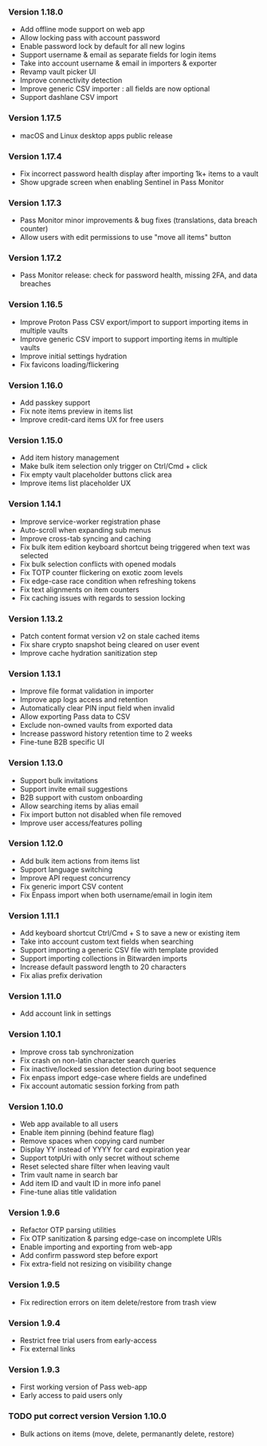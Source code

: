 ### Version 1.18.0

-   Add offline mode support on web app
-   Allow locking pass with account password
-   Enable password lock by default for all new logins
-   Support username & email as separate fields for login items
-   Take into account username & email in importers & exporter
-   Revamp vault picker UI
-   Improve connectivity detection
-   Improve generic CSV importer : all fields are now optional
-   Support dashlane CSV import

### Version 1.17.5

-   macOS and Linux desktop apps public release

### Version 1.17.4

-   Fix incorrect password health display after importing 1k+ items to a vault
-   Show upgrade screen when enabling Sentinel in Pass Monitor

### Version 1.17.3

-   Pass Monitor minor improvements & bug fixes (translations, data breach counter)
-   Allow users with edit permissions to use "move all items" button

### Version 1.17.2

-   Pass Monitor release: check for password health, missing 2FA, and data breaches

### Version 1.16.5

-   Improve Proton Pass CSV export/import to support importing items in multiple vaults
-   Improve generic CSV import to support importing items in multiple vaults
-   Improve initial settings hydration
-   Fix favicons loading/flickering

### Version 1.16.0

-   Add passkey support
-   Fix note items preview in items list
-   Improve credit-card items UX for free users

### Version 1.15.0

-   Add item history management
-   Make bulk item selection only trigger on Ctrl/Cmd + click
-   Fix empty vault placeholder buttons click area
-   Improve items list placeholder UX

### Version 1.14.1

-   Improve service-worker registration phase
-   Auto-scroll when expanding sub menus
-   Improve cross-tab syncing and caching
-   Fix bulk item edition keyboard shortcut being triggered when text was selected
-   Fix bulk selection conflicts with opened modals
-   Fix TOTP counter flickering on exotic zoom levels
-   Fix edge-case race condition when refreshing tokens
-   Fix text alignments on item counters
-   Fix caching issues with regards to session locking

### Version 1.13.2

-   Patch content format version v2 on stale cached items
-   Fix share crypto snapshot being cleared on user event
-   Improve cache hydration sanitization step

### Version 1.13.1

-   Improve file format validation in importer
-   Improve app logs access and retention
-   Automatically clear PIN input field when invalid
-   Allow exporting Pass data to CSV
-   Exclude non-owned vaults from exported data
-   Increase password history retention time to 2 weeks
-   Fine-tune B2B specific UI

### Version 1.13.0

-   Support bulk invitations
-   Support invite email suggestions
-   B2B support with custom onboarding
-   Allow searching items by alias email
-   Fix import button not disabled when file removed
-   Improve user access/features polling

### Version 1.12.0

-   Add bulk item actions from items list
-   Support language switching
-   Improve API request concurrency
-   Fix generic import CSV content
-   Fix Enpass import when both username/email in login item

### Version 1.11.1

-   Add keyboard shortcut Ctrl/Cmd + S to save a new or existing item
-   Take into account custom text fields when searching
-   Support importing a generic CSV file with template provided
-   Support importing collections in Bitwarden imports
-   Increase default password length to 20 characters
-   Fix alias prefix derivation

### Version 1.11.0

-   Add account link in settings

### Version 1.10.1

-   Improve cross tab synchronization
-   Fix crash on non-latin character search queries
-   Fix inactive/locked session detection during boot sequence
-   Fix enpass import edge-case where fields are undefined
-   Fix account automatic session forking from path

### Version 1.10.0

-   Web app available to all users
-   Enable item pinning (behind feature flag)
-   Remove spaces when copying card number
-   Display YY instead of YYYY for card expiration year
-   Support totpUri with only secret without scheme
-   Reset selected share filter when leaving vault
-   Trim vault name in search bar
-   Add item ID and vault ID in more info panel
-   Fine-tune alias title validation

### Version 1.9.6

-   Refactor OTP parsing utilities
-   Fix OTP sanitization & parsing edge-case on incomplete URIs
-   Enable importing and exporting from web-app
-   Add confirm password step before export
-   Fix extra-field not resizing on visibility change

### Version 1.9.5

-   Fix redirection errors on item delete/restore from trash view

### Version 1.9.4

-   Restrict free trial users from early-access
-   Fix external links

### Version 1.9.3

-   First working version of Pass web-app
-   Early access to paid users only

### TODO put correct version Version 1.10.0

-   Bulk actions on items (move, delete, permanantly delete, restore)
